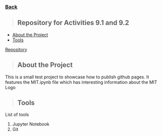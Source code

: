 ### [Back](https://laopmx.github.io/)
>## Repository for Activities 9.1 and 9.2
* [About the Project](#about)
* [Tools](#tools)

[Repository](https://github.com/laopMx/PCDE-Activity-9.1/e)

<a class="anchor" id="about"></a>

>## About the Project
This is a small test project to showcase how to publish github pages. It features the MIT.ipynb file which has interesting information about the MIT Logo

<a class="anchor" id="tools"></a>

>## Tools
List of tools
1. Jupyter Notebook
2. Git

